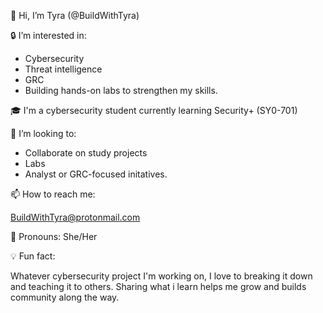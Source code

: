 👋 Hi, I’m Tyra (@BuildWithTyra)

 🔒 I’m interested in:
  - Cybersecurity
  -  Threat intelligence
  -  GRC
  -  Building hands-on labs to strengthen my skills.
     
🎓 I'm a cybersecurity student currently learning Security+ (SY0-701)

🤝 I’m looking to:
- Collaborate on study projects
- Labs
- Analyst or GRC-focused initatives.
  
📫 How to reach me:

BuildWithTyra@protonmail.com 

🌱 Pronouns: She/Her

💡 Fun fact:

Whatever cybersecurity project I'm working on, I love to breaking it down and teaching it to others. Sharing what i learn helps me grow and builds community along the way.
